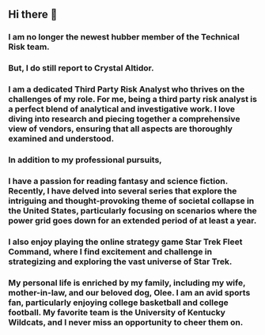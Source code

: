 ## Hi there 👋

### I am no longer the newest hubber member of the Technical Risk team.
### But, I do still report to Crystal Altidor.
###  
### I am a dedicated Third Party Risk Analyst who thrives on the challenges of my role. For me, being a third party risk analyst is a perfect blend of analytical and investigative work. I love diving into research and piecing together a comprehensive view of vendors, ensuring that all aspects are thoroughly examined and understood.
### In addition to my professional pursuits, 
###
### I have a passion for reading fantasy and science fiction. Recently, I have delved into several series that explore the intriguing and thought-provoking theme of societal collapse in the United States, particularly focusing on scenarios where the power grid goes down for an extended period of at least a year.
###
### I also enjoy playing the online strategy game Star Trek Fleet Command, where I find excitement and challenge in strategizing and exploring the vast universe of Star Trek.
###
### My personal life is enriched by my family, including my wife, mother-in-law, and our beloved dog, Olee. I am an avid sports fan, particularly enjoying college basketball and college football. My favorite team is the University of Kentucky Wildcats, and I never miss an opportunity to cheer them on.
